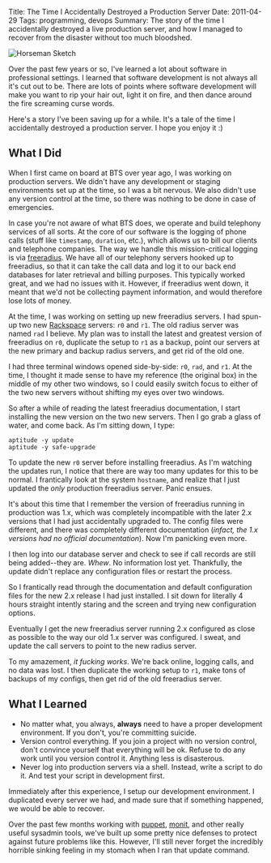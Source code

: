 Title: The Time I Accidentally Destroyed a Production Server
Date: 2011-04-29
Tags: programming, devops
Summary:
    The story of the time I accidentally destroyed a live production server, and
    how I managed to recover from the disaster without too much bloodshed.


![Horseman Sketch][]


Over the past few years or so, I've learned a lot about software in
professional settings.  I learned that software development is not always all
it's cut out to be.  There are lots of points where software development will
make you want to rip your hair out, light it on fire, and then dance around the
fire screaming curse words.

Here's a story I've been saving up for a while.  It's a tale of the time I
accidentally destroyed a production server.  I hope you enjoy it :)


## What I Did

When I first came on board at BTS over year ago, I was working on production
servers.  We didn't have any development or staging environments set up at the
time, so I was a bit nervous.  We also didn't use any version control at the
time, so there was nothing to be done in case of emergencies.

In case you're not aware of what BTS does, we operate and build telephony
services of all sorts.  At the core of our software is the logging of phone
calls (stuff like `timestamp`, `duration`, etc.), which allows us to bill our
clients and telephone companies.  The way we handle this mission-critical
logging is via [freeradius][].  We have all of our telephony servers hooked up
to freeradius, so that it can take the call data and log it to our back end
databases for later retrieval and billing purposes.  This typically worked
great, and we had no issues with it.  However, if freeradius went down, it
meant that we'd not be collecting payment information, and would therefore lose
lots of money.

At the time, I was working on setting up new freeradius servers.  I had spun-up
two new [Rackspace][] servers: `r0` and `r1`.  The old radius server was named
`rad` I believe.  My plan was to install the latest and greatest version of
freeradius on `r0`, duplicate the setup to `r1` as a backup, point our servers
at the new primary and backup radius servers, and get rid of the old one.

I had three terminal windows opened side-by-side: `r0`, `rad`, and `r1`.  At
the time, I thought it made sense to have my reference (the original box) in
the middle of my other two windows, so I could easily switch focus to either of
the two new servers without shifting my eyes over two windows.

So after a while of reading the latest freeradius documentation, I start
installing the new version on the two new servers.  Then I go grab a glass of
water, and come back.  As I'm sitting down, I type:

```console
aptitude -y update
aptitude -y safe-upgrade
```

To update the new `r0` server before installing freeradius.  As I'm watching
the updates run, I notice that there are way too many updates for this to be
normal.  I frantically look at the system `hostname`, and realize that I just
updated the *only* production freeradius server.  Panic ensues.

It's about this time that I remember the version of freeradius running in
production was 1.x, which was completely incompatible with the later 2.x
versions that I had just accidentally upgraded to.  The config files were
different, and there was completely different documentation (*infact, the 1.x
versions had no official documentation*).  Now I'm panicking even more.

I then log into our database server and check to see if call records are still
being added--they are.  *Whew*.  No information lost yet.  Thankfully, the
update didn't replace any configuration files or restart the process.

So I frantically read through the documentation and default configuration files
for the new 2.x release I had just installed.  I sit down for literally 4 hours
straight intently staring and the screen and trying new configuration options.

Eventually I get the new freeradius server running 2.x configured as close as
possible to the way our old 1.x server was configured.  I sweat, and update the
call servers to point to the new radius server.

To my amazement, *it fucking works*.  We're back online, logging calls, and no
data was lost.  I then duplicate the working setup to `r1`, make tons of
backups of my configs, then get rid of the old freeradius server.


## What I Learned

-   No matter what, you always, **always** need to have a proper development
    environment.  If you don't, you're committing suicide.
-   Version control everything.  If you join a project with no version control,
    don't convince yourself that everything will be ok.  Refuse to do any work
    until you version control it.  Anything less is disasterous.
-   Never log into production servers via a shell.  Instead, write a script to
    do it.  And test your script in development first.

Immediately after this experience, I setup our development environment.  I
duplicated every server we had, and made sure that if something happened, we
would be able to recover.

Over the past few months working with [puppet][], [monit][], and other really
useful sysadmin tools, we've built up some pretty nice defenses to protect
against future problems like this.  However, I'll still never forget the
incredibly horrible sinking feeling in my stomach when I ran that update
command.


  [Horseman Sketch]: {filename}/images/2011/horseman-sketch.png "Horseman Sketch"
  [freeradius]: http://freeradius.org/ "FreeRADIUS"
  [Rackspace]: http://www.rackspace.com/index.php "Rackspace"
  [puppet]: https://puppetlabs.com/ "puppet"
  [monit]: http://mmonit.com/monit/ "monit"
